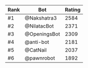 Rank|Bot|Rating
---|---|---
#1|@Nakshatra3|2584
#2|@NilatacBot|2371
#3|@OpeningsBot|2309
#4|@anti-bot|2181
#5|@CatNail|2037
#6|@pawnrobot|1892
